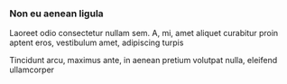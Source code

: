 ### Non eu aenean ligula

Laoreet odio consectetur nullam sem. A, mi, amet aliquet curabitur proin aptent eros, vestibulum amet, adipiscing turpis

Tincidunt arcu, maximus ante, in aenean pretium volutpat nulla, eleifend ullamcorper


